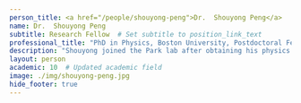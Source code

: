 ```yaml
---
person_title: <a href="/people/shouyong-peng">Dr.  Shouyong Peng</a>
name: Dr.  Shouyong Peng
subtitle: Research Fellow  # Set subtitle to position_link_text
professional_title: "PhD in Physics, Boston University, Postdoctoral Fellow (2005-2010), Staff Scientist, Broad Institute/Dana-Farber Cancer Institute"
description: "Shouyong joined the Park lab after obtaining his physics PhD at Boston University in 2005. He is now a staff scientist at the Broad Institute/Dana-Farber Cancer Institute."
layout: person
academic: 10  # Updated academic field
image: ./img/shouyong-peng.jpg
hide_footer: true
---
```

